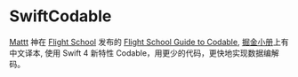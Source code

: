 # SwiftCodable

[Mattt](https://github.com/mattt) 神在 [Flight School](https://github.com/Flight-School) 发布的 [Flight School Guide to Codable](https://gumroad.com/l/codable), [掘金小册](https://juejin.im/book/5ad19f07518825364001dd49)上有中文译本, 使用 Swift 4 新特性 Codable，用更少的代码，更快地实现数据编解码。